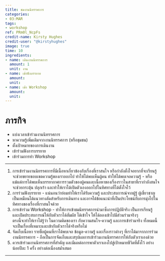 ```yaml
---
title: ชมงานนิทรรศการ
categories:
- 03:MAR
tags:
- workshop
ref: PRm0l_NcpFs
credit-name: Kirsty Hughes
credit-user: "@kirstyhughes"
image: true
time: 10
ingredients:
- name: เดินงานนิทรรศการ
  amount: 1
  unit: งาน
- name: เข้าฟังบรรยาย
  amount: 
  unit: 
- name: เข้า Workshop
  amount: 
  unit: 
---
```


# ภารกิจ
 - แบ่งเวลาเข้าร่วมงานนิทรรศการ
 - หาความรู้เพิ่มเติมจากงานนิทรรศการ (หรือชุมชน)
 - ตั้งเป้าหมายของการเดินงาน
 - เข้าร่วมฟังการบรรยาย
 - เข้าร่วมการทำ Workshop

---
1. การเข้าร่วมงานนิทรรศการที่มีเนื้อหาเกี่ยวข้องกับเรื่องที่เราสนใจ หรือกำลังตั้งใจอยากที่จะเรียนรู้ จะช่วยขยายขอบเขตความรู้ของเราออกไป ทำให้ได้พบเห็นผู้คน ทำให้ได้พบเจอความรู้ - หรือแม้แต่การได้พบเห็นบรรยากาศการรวมตัวของผู้คนและเนื้อหาของเรื่องราวในสาขาที่เรากำลังสนใจ จะช่วยกระตุ้น ปลุกเร้า และทำให้เราได้เปิดตัวเองออกไปในทิศทางที่ได้ตั้งใจไว้
2. การร่วมฟังบรรยาย - แน่นอนว่าย่อมทำให้เราได้รับความรู้ และประสบการณ์จากผู้รู้ ผู้เชี่ยวชาญ เป็นเหมือนได้แนวทางลัดสำหรับการเดินทาง และอาจได้ข้อแนะนำที่เป็นประโยชน์กับการมุ่งไปในทิศทางของเรื่องที่เราสนใจด้วย
3. การเข้าร่วม Workshop - ทำให้การเข้าชมนิทรรศการนำมาซึ่งการปฏิบัติจริง เป็นการเรียนรู้ และเปิดประสบการณ์ให้กับตัวเราได้สัมผัส ได้เข้าใจ ให้ได้ลองเข้าไปมีส่วนร่วมจริงๆ  
ตรงนี้จะทำให้เราได้รู้ว่า ในความคิดของเรา กับความสนใจ-ความรู้ และการเข้าร่วมจริง ทั้งหมดนี้จะเป็นเรื่องที่เหมาะและเข้ากับตัวเราได้จริงหรือไม่
4. จัดเก็บเนื้อหา รายชื่อผู้คนที่เราได้พบเจอ ข้อมูล-ความรู้ และเรื่องราวต่างๆ ที่เราได้มาจากการร่วมงานนิทรรศการ - ถือเป็นการจัดเก็บและสรุปผลการเข้าร่วมงานนิทรรศการให้กับตัวเราเองด้วย
5. ควรเข้าร่วมงานนิทรรศการที่สำคัญ และมีผลต่อการพาตัวเราเองไปสู่เป้าหมายชีวิตที่ตั้งไว้ อย่างน้อยปีละ 1 ครั้ง อย่างต่อเนื่องสม่ำเสมอ

---
